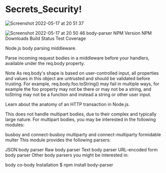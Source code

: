 # Secrets_Security!



![Screenshot 2022-05-17 at 20 51 37](https://user-images.githubusercontent.com/62755319/169333403-3a0e9bf2-ca08-4559-804f-3e138183e026.png)

![Screenshot 2022-05-17 at 20 50 46](https://user-images.githubusercontent.com/62755319/169333431-4a450778-b3fa-4e64-855b-e0270fe046a3.png)
body-parser
NPM Version NPM Downloads Build Status Test Coverage

Node.js body parsing middleware.

Parse incoming request bodies in a middleware before your handlers, available under the req.body property.

Note As req.body's shape is based on user-controlled input, all properties and values in this object are untrusted and should be validated before trusting. For example, req.body.foo.toString() may fail in multiple ways, for example the foo property may not be there or may not be a string, and toString may not be a function and instead a string or other user input.

Learn about the anatomy of an HTTP transaction in Node.js.

This does not handle multipart bodies, due to their complex and typically large nature. For multipart bodies, you may be interested in the following modules:

busboy and connect-busboy
multiparty and connect-multiparty
formidable
multer
This module provides the following parsers:

JSON body parser
Raw body parser
Text body parser
URL-encoded form body parser
Other body parsers you might be interested in:

body
co-body
Installation
$ npm install body-parser

